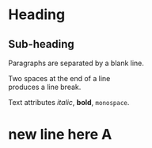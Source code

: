 ---
---

Heading
=======

## Sub-heading

Paragraphs are separated
by a blank line.

Two spaces at the end of a line  
produces a line break.

Text attributes _italic_, **bold**, `monospace`.

# new line here A


